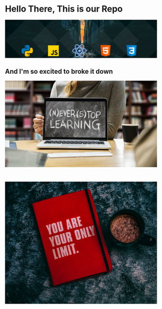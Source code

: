 # Hello There, This is our Repo
<img src="./imgs/linkedinHeader.png" alt="" />

## And I'm so excited to broke it down

![never stop learning](./imgs/learn-3653430.jpg)

<br />

![believe in yourself](./imgs/rashtravardhan-kataria-m-D_PAxLcTo-unsplash.jpg)
